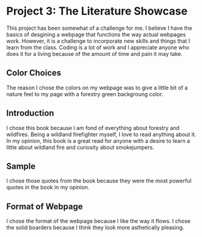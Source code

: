 # Project 3: The Literature Showcase

This project has been somewhat of a challenge for me. I believe I have the basics of desgining a webpage that functions the way actual webpages work. However, it is a challenge to incorporate new skills and things that I learn from the class. Coding is a lot of work and I appreciate anyone who does it for a living because of the amount of time and pain it may take.

## Color Choices
The reason I chose the colors on my webpage was to give a little bit of a nature feel to my page with a forestry green backgroung color.

## Introduction
I chose this book because I am fond of everything about forestry and wildfires. Being a wildland firefighter myself, I love to read anything about it. In my opinion, this book is a great read for anyone with a desire to learn a little about wildland fire and curiosity about smokejumpers.

## Sample
I chose those quotes from the book because they were the most powerful quotes in the book in my opinion.

## Format of Webpage
I chose the format of the webpage because I like the way it flows. I chose the solid boarders because I think they look more asthetically pleasing. 
